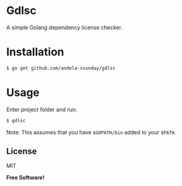 # Gdlsc

A simple Golang dependency license checker. 

# Installation
```sh
$ go get github.com/andela-ssunday/gdlsc
```
# Usage
Enter project folder and run:
```sh
$ gdlsc
```
Note: This assumes that you have `$GOPATH/bin` added to your `$PATH`.

License
----

MIT


**Free Software!**
